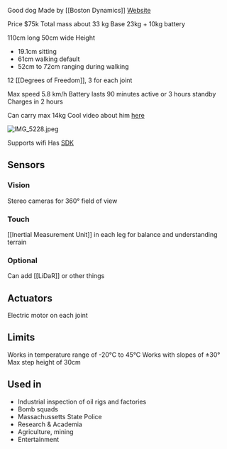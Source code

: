 Good dog
Made by [[Boston Dynamics]]
[Website](https://bostondynamics.com/products/spot/)

Price $75k
Total mass about 33 kg
Base 23kg + 10kg battery

110cm long
50cm wide
Height

* 19.1cm sitting
* 61cm walking default
* 52cm to 72cm ranging during walking

12 [[Degrees of Freedom]], 3 for each joint

Max speed 5.8 km/h
Battery lasts 90 minutes active or 3 hours standby
Charges in 2 hours

Can carry max 14kg
Cool video about him [here](https://youtu.be/bmNaLtC6vkU?si=n8i39vJmJDtMWuU0)

![IMG_5228.jpeg](img_5228.jpeg)

Supports wifi
Has [SDK](https://dev.bostondynamics.com/)

## Sensors

### Vision

Stereo cameras for 360° field of view

### Touch

[[Inertial Measurement Unit]] in each leg for balance and understanding terrain

### Optional

Can add [[LiDaR]] or other things

## Actuators

Electric motor on each joint

## Limits

Works in temperature range of -20°C to 45°C
Works with slopes of ±30°
Max step height of 30cm

## Used in

* Industrial inspection of oil rigs and factories
* Bomb squads
* Massachussetts State Police
* Research & Academia
* Agriculture, mining
* Entertainment
